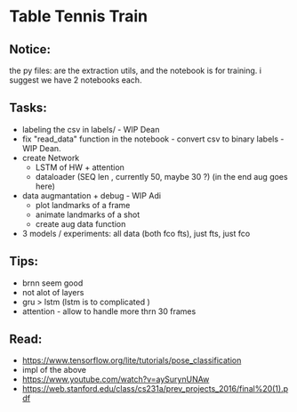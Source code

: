 # Table Tennis Train 

## Notice: 
the py files: are the extraction utils, and the notebook is for training. i suggest we have 2 notebooks each.

## Tasks:
- labeling the csv in labels/ - WIP Dean
- fix "read_data" function in the notebook - convert csv to binary labels - WIP Dean.
- create Network
	- LSTM of HW + attention 
	- dataloader (SEQ len , currently 50, maybe 30 ?) (in the end aug goes here)
- data augmantation + debug - WIP Adi
    - plot landmarks of a frame
    - animate landmarks of a shot
	- create aug data function
- 3 models / experiments:
	all data (both fco fts), just fts, just fco 


## Tips:
- brnn seem good
- not alot of layers
- gru > lstm (lstm is to complicated )
- attention - allow to handle more thrn 30 frames

## Read:
- https://www.tensorflow.org/lite/tutorials/pose_classification
- impl of the above
- https://www.youtube.com/watch?v=aySurynUNAw
- https://web.stanford.edu/class/cs231a/prev_projects_2016/final%20(1).pdf
